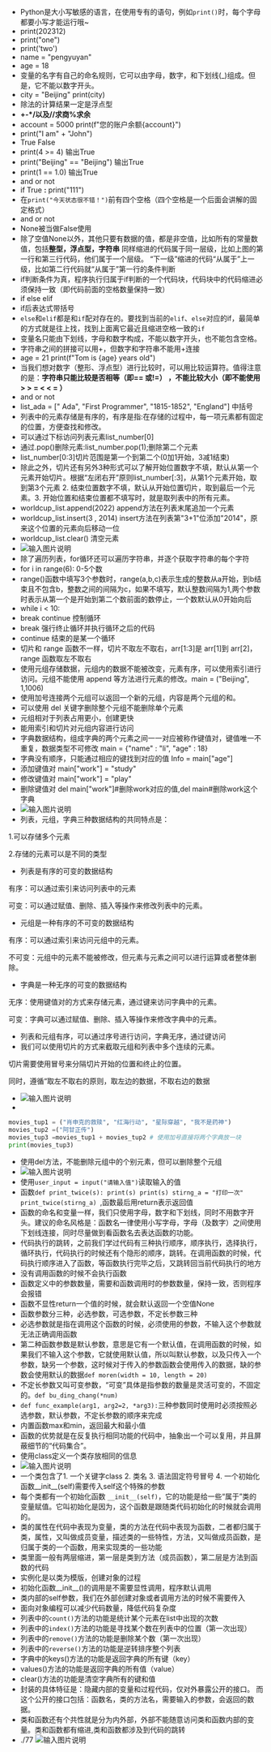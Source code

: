- Python是大小写敏感的语言，在使用专有的语句，例如`print()`时，每个字母都要小写才能运行哦~
- print(202312)
- print("one")
- print('two')
- name = "pengyuyan"
- age = 18
- 变量的名字有自己的命名规则，它可以由字母，数字，和下划线(_)组成。但是，它不能以数字开头。
- city = "Beijing"   print(city)
- 除法的计算结果一定是浮点型
- **+-*/以及//求商%求余**
- account = 5000
print(f"您的账户余额{account}")
- print("I am" + "John")
- True False
- print(4 >= 4) 输出True
- print("Beijing" == "Beijing") 输出True
- print(1 == 1.0) 输出True
- and or not
- if True **:**     print("111")
- 在`print("今天状态很不错！")`前有四个空格（四个空格是一个后面会讲解的固定格式）
- and or not
- None被当做False使用
- 除了空值None以外，其他只要有数据的值，都是非空值，比如所有的常量数值，包括**整型，浮点型，字符串**
同样缩进的代码属于同一层级，比如上图的第一行和第三行代码，他们属于一个层级。
“下一级”缩进的代码“从属于”上一级，比如第二行代码就“从属于”第一行的条件判断
- if判断条件为真，程序执行归属于if判断的一个代码块，代码块中的代码缩进必须保持一致（即代码前面的空格数量保持一致）
- if else elif
- if后表达式带括号
- `else`和`elif`都是和`if`配对存在的。要找到当前的`elif`、`else`对应的if，最简单的方式就是往上找，找到上面离它最近且缩进空格一致的`if`
- 变量名只能由下划线，字母和数字构成，不能以数字开头，也不能包含空格。
- 字符串之间的拼接可以用+，但数字和字符串不能用+连接
- age = 21 print(f"Tom is {age} years old")
- 当我们想对数字（整形、浮点型）进行比较时，可以用比较运算符。值得注意的是：**字符串只能比较是否相等（即== 或!=） ，不能比较大小（即不能使用 > > = < < = ）**
- and or not
- list_ada = [" Ada", "First Programmer", "1815-1852", "England"] 中括号
- 列表中的元素存储是有序的，有序是指:在存储的过程中，每一项元素都有固定的位置，方便查找和修改。
- 可以通过下标访问列表元素list_number[0]
- 通过.pop()删除元素:list_number.pop(1);删除第二个元素
- list_number[0:3]切片范围是第一个到第二个(0加1开始，3减1结束)
- 除此之外，切片还有另外3种形式可以了解开始位置数字不填，默认从第一个元素开始切片。根据“左闭右开”原则list_number[:3]，从第1个元素开始，取到第3个元素 2. 结束位置数字不填，默认从开始位置切片，取到最后一个元素。3. 开始位置和结束位置都不填写时，就是取列表中的所有元素。
- worldcup_list.append(2022) append方法在列表末尾追加一个元素
- worldcup_list.insert(3 , 2014) insert方法在列表第"3+1"位添加"2014"，原来这个位置的元素向后移动一位
- worldcup_list.clear() 清空元素
- ![输入图片说明](/imgs/2024-07-07/U0qVEpuT6FjzhwiS.png)
- 除了遍历列表，for循环还可以遍历字符串，并逐个获取字符串的每个字符
- for i in range(6): 0-5个数
- range()函数中填写3个参数时，range(a,b,c)表示生成的整数从a开始，到b结束且不包含b，整数之间的间隔为c，如果不填写，默认整数间隔为1,两个参数时表示从第一个是开始到第二个数前面的数停止，一个数默认从0开始向后
- while i < 10:
- break continue 控制循环
- break 强行终止循环并执行循环之后的代码
- continue 结束的是某一个循环
- 切片和 range 函数不一样，切片不取左不取右，arr[1:3]是 arr[1]到 arr[2]，range 函数取左不取右
- 使用元组存储数据，元组内的数据不能被改变，元素有序，可以使用索引进行访问。元组不能使用 append 等方法进行元素的修改。main = ("Beijing", 1,1006)
- 使用加号连接两个元组可以返回一个新的元组，内容是两个元组的和。
- 可以使用 del 关键字删除整个元组不能删除单个元素
- 元组相对于列表占用更小，创建更快
- 能用索引和切片对元组内容进行访问
- 字典数据结构，组成字典的两个元素之间一一对应被称作键值对，键值唯一不重复，数据类型不可修改 main = {"name" : "li", "age" : 18}
- 字典没有顺序，只能通过相应的键找到对应的值 Info = main["age"]
- 添加键值对 main["work"] = "study"
- 修改键值对 main["work"] = "play"
- 删除键值对 del main["work"]#删除work对应的值,del main#删除work这个字典
- ![输入图片说明](/imgs/2024-07-09/FN70nsczBR63fmxu.png)
- 列表，元组，字典三种数据结构的共同特点是：

1.可以存储多个元素

2.存储的元素可以是不同的类型
- 列表是有序的可变的数据结构

有序：可以通过索引来访问列表中的元素

可变：可以通过赋值、删除、插入等操作来修改列表中的元素。
- 元组是一种有序的不可变的数据结构

有序：可以通过索引来访问元组中的元素。

不可变：元组中的元素不能被修改，但元素与元素之间可以进行运算或者整体删除。
- 字典是一种无序的可变的数据结构

无序：使用键值对的方式来存储元素，通过键来访问字典中的元素。

可变：字典可以通过赋值、删除、插入等操作来修改字典中的元素。
- 列表和元组有序，可以通过序号进行访问，字典无序，通过键访问
- 我们可以使用切片的方式来截取元组和列表中多个连续的元素。

切片需要使用冒号来分隔切片开始的位置和终止的位置。

同时，遵循“取左不取右的原则，取左边的数据，不取右边的数据
- ![输入图片说明](/imgs/2024-07-09/UTNe6jU6ZVsScwJN.png)
- 
 ```py
movies_tup1 = ("肖申克的救赎", "红海行动", "星际穿越", "我不是药神")
movies_tup2 =("阿甘正传")
movies_tup3 =movies_tup1 + movies_tup2 # 使用加号直接将两个字典放一块
print(movies_tup3)
```
- 使用del方法，不能删除元组中的个别元素，但可以删除整个元组
- ![输入图片说明](/imgs/2024-07-09/53lVYvz9jQ7tLrtU.png)
- 使用`user_input = input("请输入值")`读取输入的值
- 函数`def print_twice(s): print(s) print(s) stirng_a = "打印一次" print_twice(stirng_a) `,函数最后用return表示返回值
- 函数的命名和变量一样，我们只使用字母，数字和下划线，同时不用数字开头。建议的命名风格是：函数名一律使用小写字母，字母（及数字）之间使用下划线连接，同时尽量做到看函数名去表达函数的功能。
- 代码执行的跳转，之前我们学过代码有三种执行顺序，顺序执行，选择执行，循环执行，代码执行的时候还有个隐形的顺序，跳转。在调用函数的时候，代码执行顺序进入了函数，等函数执行完毕之后，又跳转回当前代码执行的地方
- 没有调用函数的时候不会执行函数
- 函数定义中的参数数量，需要和函数调用时的参数数量，保持一致，否则程序会报错
- 函数不显性return一个值的时候，就会默认返回一个空值None
- 函数参数分三种，必选参数，可选参数，不定长参数三种
- 必选参数就是指在调用这个函数的时候，必须使用的参数，不输入这个参数就无法正确调用函数
- 第二种函数参数是默认参数，意思是它有一个默认值，在调用函数的时候，如果我们不输入这个参数，它就使用默认值，所以叫默认参数，以及只传入一个参数，缺另一个参数，这时候对于传入的参数函数会使用传入的数据，缺的参数会使用默认的数据`def moren(width = 10, length = 20)`
- 不定长参数又叫可变参数，“可变”具体是指参数的数量是灵活可变的，不固定的。`def bu_ding_chang(*num)`
- `def func_example(arg1, arg2=2, *arg3):`三种参数同时使用时必须按照必选参数，默认参数，不定长参数的顺序来完成
- 内置函数max和min，返回最大和最小值
- 函数的优势就是在反复执行相同功能的代码中，抽象出一个可以复用，并且屏蔽细节的“代码集合”。
- 使用class定义一个类存放相同的信息
- ![输入图片说明](/imgs/2024-07-10/cWCjT9JNJzebhoYp.png)
- 一个类包含了1. 一个关键字class 2. 类名 3. 语法固定符号冒号 4. 一个初始化函数__init__(self)需要传入self这个特殊的参数
- 每个类都有一个初始化函数 `__init__(self)`，它的功能是给一些“属于”类的变量赋值。它叫初始化是因为，这个函数是跟随类代码初始化的时候就会调用的。
- 类的属性在代码中表现为变量，类的方法在代码中表现为函数，二者都归属于类，属性，又叫做成员变量，描述类的一些特性，方法，又叫做成员函数，是归属于类的一个函数，用来实现类的一些功能
- 类里面一般有两层缩进，第一层是类到方法（成员函数），第二层是方法到函数的代码
- 实例化是以类为模版，创建对象的过程
- 初始化函数__init__()的调用是不需要显性调用，程序默认调用
- 类内部的self参数，我们在外部创建对象或者调用方法的时候不需要传入
- 面向对象编程可以减少代码数量，降低代码复杂度
- 列表中的`count()`方法的功能是统计某个元素在list中出现的次数
- 列表中的`index()`方法的功能是寻找某个数在列表中的位置（第一次出现）
- 列表中的`remove()`方法的功能是删除某个数（第一次出现）
- 列表中的`reverse()`方法的功能是逆转排序整个列表
- 字典中的keys()方法的功能是返回字典的所有键（key）
- values()方法的功能是返回字典的所有值（value）
- clear()方法的功能是清空字典所有的键和值
- 封装的具体特征是：隐藏内部的变量和过程代码，仅对外暴露公开的接口。
而这个公开的接口包括：函数名，类的方法名，需要输入的参数，会返回的数据。
- 类和函数还有个共性就是分为内外部，外部不能随意访问类和函数内部的变量。类和函数都有缩进,类和函数都涉及到代码的跳转
- ./77
![输入图片说明](/imgs/2024-08-06/4MlxX5X1yljEP6vE.png)


<!--stackedit_data:
eyJoaXN0b3J5IjpbLTk5OTA5Mzg3MSwtNjU1NTQ4OTc1LDEwNz
AxMDI1MjIsMTM3NjA2NTI3NCwxMDkyNDY2MjA3LC01MjgyNjAz
ODgsLTk1NDkyNjYyNywtMTY3OTA0NzUwNSwxMzM2NzY4MDkxLD
E4NjUwMDU4MDksLTExNzczNTg3NCw1NDI0ODU4NzgsLTExODIx
ODcyNjIsMTIxNDEwMjU3OCwxNDA3OTY2NzQwLC05ODQ4OTM3ND
UsMzc4NDUwODgzLDc4MjI1MTI3MywtOTEyMTY2NTM3LC0yMzYw
MDE5NTFdfQ==
-->